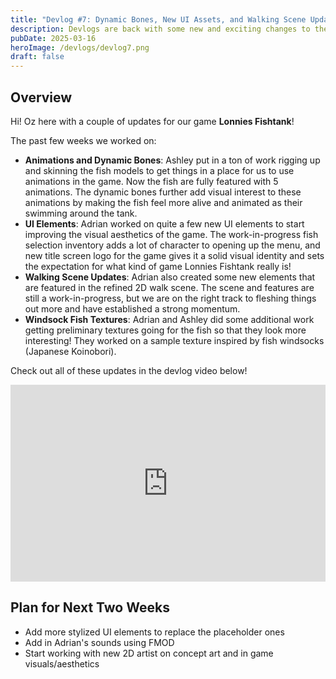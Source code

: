 ```yaml
---
title: "Devlog #7: Dynamic Bones, New UI Assets, and Walking Scene Updates!"
description: Devlogs are back with some new and exciting changes to the visuals of the game, including dynamic bones coupled with new animations, new UI assets, and updates to the walk planning portion of the walking scene!
pubDate: 2025-03-16
heroImage: /devlogs/devlog7.png
draft: false
---
```

## Overview

Hi! Oz here with a couple of updates for our game **Lonnies Fishtank**!

The past few weeks we worked on:
- **Animations and Dynamic Bones**: Ashley put in a ton of work rigging up and skinning the fish models to get things in a place for us to use animations in the game. Now the fish are fully featured with 5 animations. The dynamic bones further add visual interest to these animations by making the fish feel more alive and animated as their swimming around the tank.
- **UI Elements**: Adrian worked on quite a few new UI elements to start improving the visual aesthetics of the game. The work-in-progress fish selection inventory adds a lot of character to opening up the menu, and new title screen logo for the game gives it a solid visual identity and sets the expectation for what kind of game Lonnies Fishtank really is!
- **Walking Scene Updates**: Adrian also created some new elements that are featured in the refined 2D walk scene. The scene and features are still a work-in-progress, but we are on the right track to fleshing things out more and have established a strong momentum. 
- **Windsock Fish Textures**: Adrian and Ashley did some additional work getting preliminary textures going for the fish so that they look more interesting! They worked on a sample texture inspired by fish windsocks (Japanese Koinobori).

Check out all of these updates in the devlog video below!

<iframe width="100%" height="315" src="https://www.youtube.com/embed/Qssx-_deGbk?si=sJvvdoTl59g-PrPb" title="YouTube video player" frameborder="0" allow="accelerometer; autoplay; clipboard-write; encrypted-media; gyroscope; picture-in-picture; web-share" referrerpolicy="strict-origin-when-cross-origin" allowfullscreen></iframe>

## Plan for Next Two Weeks
- Add more stylized UI elements to replace the placeholder ones 
- Add in Adrian's sounds using FMOD
- Start working with new 2D artist on concept art and in game visuals/aesthetics